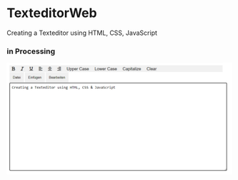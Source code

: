 # TexteditorWeb
Creating a Texteditor using HTML, CSS, JavaScript


### in Processing
![login image](https://github.com/Khaledkalo/TexteditorWeb/blob/main//assets/images/texteditor1.png)

